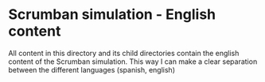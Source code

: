 # Scrumban simulation - English content
All content in this directory and its child directories contain the english content of the Scrumban simulation.
This way I can make a clear separation between the different languages (spanish, english) 
